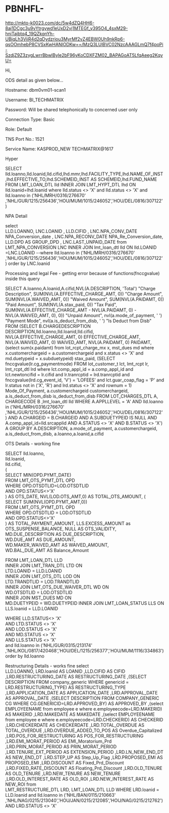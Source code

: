 # PBNHFL-

http://mkto-k0023.com/dc/5w4dZQ4HH6-8aj1DCgc3u9vYtrgywd1eUxD2vj1MTEGf_y395O4_4sxM29-hnjTajbtq4_19QZkqnYh-UBjqLh3ViiR4d2qDydzriou3MyrMf2vZ4EBW0Uh9nkRp6-qsOOmhebP8CVSxKwHANlODKw==/MzQ3LUlBVC02NzcAAAGLmQ7f4poPi-SzdjZ9Z3zygLwrrBbwlByle2bF96yKoCDXFZM02_BAPAGoAT5LfqAeeg2KqyU=



Hi,

ODS detail as given below…

Hostname: dbm0vm01-scan1

Username: BI_TECHMATRIX

Password: Will be shared telephonically to concerned user only

Connection Type: Basic

Role: Default

TNS Port No.: 1521

Service Name: KASPROD_NEW
TECHMATRIX@1617



Hyper

SELECT lld.loanno,lld.loanid,lld.cifid,lhd.mmr,lhd.FACILITY_TYPE,lhd.NAME_OF_INST,lhd.EFFECTIVE_TO,lhd.SCHEMEID_INST AS SCHEMEID,lhd.FUND_NAME 
FROM LMT_LOAN_DTL lld 
INNER JOIN LMT_HYPT_DTL lhd ON 
lld.loanid=lhd.loanid 
where lld.status <> 'X' 
and lld.status <> 'X' 
and lld.loanno in ('NHL/MRH/0316/276670' ,'NHL/GUR/1215/256436','HOU/MUM/1015/246052','HOU/DEL/0816/307122')


NPA Detail

select  
LLD.LOANNO, 
LNC.LOANID ,
LLD.CIFID ,
LNC.NPA_CONV_DATE NPA_Conversion_date ,
LNC.NPA_RECONV_DATE NPA_Re_Conversion_date,
LLD.DPD AS GROUP_DPD ,
LNC.LAST_UNPAID_DATE 
from LMT_NPA_CONVERSION  LNC 
INNER JOIN lmt_loan_dtl lld ON lld.LOANID =LNC.LOANID 
--where lld.loanno in ('NHL/MRH/0316/276670' ,'NHL/GUR/1215/256436','HOU/MUM/1015/246052','HOU/DEL/0816/307122') 
order by LNC.loanid


Processing and legal Fee - getting error because of functions(fnccgvalue) inside this query

SELECT    A.loanno,A.loanid,A.cifid,NVL(A.DESCRIPTION, 'Total') "Charge Description", 
             SUM(NVL(A.EFFECTIVE_CHARGE_AMT, 0)) "Charge Amount", 
             SUM(NVL(A.WAIVED_AMT, 0)) "Waived Amount", 
             SUM(NVL(A.PAIDAMT, 0)) "Paid Amount", 
             SUM(NVL(A.stax_paid, 0)) "Tax Paid", 
             SUM(NVL(A.EFFECTIVE_CHARGE_AMT - NVL(A.PAIDAMT, 0) - 
                     NVL(A.WAIVED_AMT, 0), 
                     0)) "Unpaid Amount", 
             nvl(a.mode_of_payment, ' ') "Payment Mode", 
             nvl(a.is_deduct_from_disb, ' ') "Is Deduct from Disb" 
        FROM (SELECT B.CHARGEDESCRIPTION DESCRIPTION,lld.loanno,lld.loanid,lld.cifid, 
                     NVL(A.EFFECTIVE_CHARGE_AMT, 0) EFFECTIVE_CHARGE_AMT, 
                     NVL(A.WAIVED_AMT, 0) WAIVED_AMT, 
                     NVL(A.PAIDAMT, 0) PAIDAMT, 
                     (select sum(x.paidamt) 
                        from lot_rcpt_charge_mx x, mst_dues md 
                       where x.customerchargeid = a.customerchargeid 
                         and x.status <> 'X' 
                         and md.duetypeid = x.subduetypeid) stax_paid, 
                     (SELECT fnccgvalue(lr.cg_paymentmode) 
                        FROM lot_customer_t lct, 
                             lmt_rcpt       lr, 
                             lmt_rcpt_dtl   lrd 
                       where lct.comp_appl_id = a.comp_appl_id 
                         and lct.newtoncifid = lr.cifid 
                         and lr.tranrcptid = lrd.tranrcptid 
                         and fnccgvalue(lrd.cg_event_id, 'V') = 'LOFEES' 
                         and lct.guar_coap_flag = 'P' 
                         and lr.status not in ('X', 'R') 
                         and lrd.status <> 'X' 
                         and rownum = 1) Mode_Of_Payment, 
                     a.customerchargeid customerchargeid, 
                     a.is_deduct_from_disb is_deduct_from_disb 
                FROM LOT_CHARGES_DTL A, CHARGECODE B ,lmt_loan_dtl lld 
               WHERE A.APPLLEVEL = 'A' 
                 AND lld.loanno in ('NHL/MRH/0316/276670' ,'NHL/GUR/1215/256436','HOU/MUM/1015/246052','HOU/DEL/0816/307122') 
                 AND A.CHARGEID = B.CHARGEID 
                 AND A.SUBDUETYPEID IS NULL 
                 AND A.comp_appl_id=lld.srcapplid 
                 AND A.STATUS <> 'X' 
                 AND B.STATUS <> 'X') A 
       GROUP BY A.DESCRIPTION, 
                a.mode_of_payment, 
                a.customerchargeid, 
                a.is_deduct_from_disb, 
                a.loanno,a.loanid,a.cifid

OTS Details - working fine

SELECT lld.loanno,  
lld.loanid,  
lld.cifid,  
(  
  SELECT MIN(OPD.PYMT_DATE)  
  FROM LMT_OTS_PYMT_DTL OPD  
  WHERE OPD.OTSDTLID=LOD.OTSDTLID  
  AND OPD.STATUS<>'X'  
) AS OTS_DATE, 
NVL(LOD.OTS_AMT,0) AS TOTAL_OTS_AMOUNT, 
(  
  SELECT SUM(NVL(OPD.PYMT_AMT,0))  
  FROM LMT_OTS_PYMT_DTL OPD  
  WHERE OPD.OTSDTLID = LOD.OTSDTLID  
  AND OPD.STATUS<>'X'  
) AS TOTAL_PAYMENT_AMOUNT, 
LLS.EXCESS_AMOUNT as OTS_SUSPENSE_BALANCE, 
NULL AS OTS_VALIDITY, 
MD.DUE_DESCRIPTION AS DUE_DESCRIPTION,  
WD.DUE_AMT AS DUE_AMOUNT,  
WD.MAKER_WAIVED_AMT AS WAIVED_AMOUNT,  
WD.BAL_DUE_AMT AS Balance_Amount  
 
FROM LMT_LOAN_DTL LLD  
INNER JOIN LMT_TRAN_DTL LTD ON  
  LTD.LOANID = LLD.LOANID  
INNER JOIN LMT_OTS_DTL LOD ON  
  LTD.TRANDTLID = LOD.TRANDTLID  
INNER JOIN LMT_OTS_DUE_WAIVER_DTL WD ON  
  WD.OTSDTLID = LOD.OTSDTLID  
INNER JOIN MST_DUES MD ON  
  MD.DUETYPEID = WD.DUETYPEID 
INNER JOIN LMT_LOAN_STATUS LLS ON  
  LLS.loanid = LLD.LOANID  
 
WHERE LLD.STATUS<> 'X'  
AND LTD.STATUS <> 'X'  
AND LOD.STATUS <> 'X'  
AND MD.STATUS <> 'X'  
AND LLS.STATUS <> 'X'  
and lld.loanno in ('NHL/GUR/0315/213174' ,'NHL/KOL/0817/420468','HOU/DEL/1215/256377','HOU/MUM/1116/334863')  
order by lld.loanno



Restructuring Details - works fine
select  
LLD.LOANNO, 
LRD.loanid AS LOANID 
,LLD.CIFID AS CIFID 
,LRD.RESTRUCTURING_DATE AS RESTRUCTURING_DATE 
,(SELECT DESCRIPTION 
           FROM company_generic 
            WHERE genericid = LRD.RESTRUCTURING_TYPE) AS RESTRUCTURING_TYPE 
,LRD.APPLICATION_DATE AS APPLICATION_DATE 
,LRD.APPROVAL_DATE AS APPROVAL_DATE 
,(SELECT DESCRIPTION FROM COMPANY_GENERIC CG WHERE CG.GENERICID=LRD.APPROVED_BY) AS APPROVED_BY 
,(select EMPLOYEENAME from employee e where e.employeecode=LRD.MAKERID) AS MAKERID 
,LRD.MAKEDATE AS MAKEDATE 
,(select EMPLOYEENAME from employee e where e.employeecode=LRD.CHECKERID) AS CHECKERID 
,LRD.CHECKERDATE AS CHECKERDATE 
,LRD.TOTAL_OVERDUE AS TOTAL_OVERDUE 
,LRD.OVERDUE_ADDED_TO_POS AS Overdue_Capitalized 
,LRD.POS_FOR_RESTRUCTURING AS POS_FOR_RESTRUCTURING 
,LRD.EMI_MORAT_PERIOD AS EMI_Moratorium_Prd 
,LRD.PRIN_MORAT_PERIOD AS PRIN_MORAT_PERIOD 
,LRD.TENURE_EXT_PERIOD AS EXTENSION_PERIOD 
,LRD.LN_NEW_END_DT AS NEW_END_DT 
,LRD.STEP_UP AS Step_Up_Flag 
,LRD.PROPOSED_EMI AS PROPOSED_EMI 
,LRD.DISCOUNT AS Fixed_Prd_Discount 
,LRD.FIXED_RATE_DISCOUNT AS Floating_Prd_Discount 
,LRD.OLD_TENURE AS OLD_TENURE 
,LRD.NEW_TENURE AS NEW_TENURE 
,LRD.OLD_INTEREST_RATE AS OLD_ROI 
,LRD.NEW_INTEREST_RATE AS NEW_ROI 
from  
LMT_RESTRUCTURE_DTL LRD, 
LMT_LOAN_DTL     LLD 
WHERE LRD.loanid = LLD.loanid 
and lld.loanno in ('NHL/BAN/0115/210663' ,'NHL/NAG/0215/213040','HOU/JAN/0215/212085','HOU/NAG/0215/212762') 
AND LRD.STATUS <> 'X'

